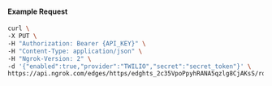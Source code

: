 <!-- Code generated for API Clients. DO NOT EDIT. -->

#### Example Request

```bash
curl \
-X PUT \
-H "Authorization: Bearer {API_KEY}" \
-H "Content-Type: application/json" \
-H "Ngrok-Version: 2" \
-d '{"enabled":true,"provider":"TWILIO","secret":"secret_token"}' \
https://api.ngrok.com/edges/https/edghts_2c35VpoPpyhRANA5qzlg8CjAKsS/routes/edghtsrt_2c35VoaCA8UUixxhaYBWP6CV0sJ/webhook_verification
```
